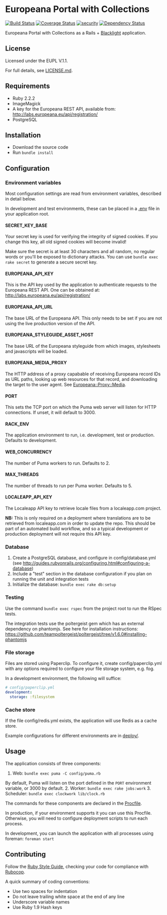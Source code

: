 # Europeana Portal with Collections

[![Build Status](https://travis-ci.org/europeana/europeana-channels-blacklight.svg?branch=master)](https://travis-ci.org/europeana/europeana-channels-blacklight) [![Coverage Status](https://coveralls.io/repos/europeana/europeana-channels-blacklight/badge.svg?branch=master&service=github)](https://coveralls.io/github/europeana/europeana-channels-blacklight?branch=master) [![security](https://hakiri.io/github/europeana/europeana-channels-blacklight/master.svg)](https://hakiri.io/github/europeana/europeana-channels-blacklight/master) [![Dependency Status](https://gemnasium.com/europeana/europeana-channels-blacklight.svg)](https://gemnasium.com/europeana/europeana-channels-blacklight)

Europeana Portal with Collections as a Rails + 
[Blacklight](https://github.com/projectblacklight/blacklight) application.

## License

Licensed under the EUPL V.1.1.

For full details, see [LICENSE.md](LICENSE.md).

## Requirements

* Ruby 2.2.2
* ImageMagick
* A key for the Europeana REST API, available from:
  http://labs.europeana.eu/api/registration/
* PostgreSQL

## Installation

* Download the source code
* Run `bundle install`

## Configuration

### Environment variables

Most configuration settings are read from environment variables, described in
detail below.

In development and test environments, these can be placed in a 
[.env](https://github.com/bkeepers/dotenv) file in your application root.

#### SECRET_KEY_BASE

Your secret key is used for verifying the integrity of signed cookies.
If you change this key, all old signed cookies will become invalid!

Make sure the secret is at least 30 characters and all random,
no regular words or you'll be exposed to dictionary attacks.
You can use `bundle exec rake secret` to generate a secure secret key.

#### EUROPEANA_API_KEY

This is the API key used by the application to authenticate requests to the
Europeana REST API. One can be obtained at:
http://labs.europeana.eu/api/registration/

#### EUROPEANA_API_URL

The base URL of the Europeana API. This only needs to be set if you are not
using the live production version of the API.

#### EUROPEANA_STYLEGUIDE_ASSET_HOST

The base URL of the Europeana styleguide from which images, stylesheets and
javascripts will be loaded.

#### EUROPEANA_MEDIA_PROXY

The HTTP address of a proxy capabable of receiving Europeana record IDs as URL
paths, looking up web resources for that record, and downloading the target to
the user agent. See [Europeana::Proxy::Media](https://github.com/europeana/europeana-proxy-ruby).

#### PORT

This sets the TCP port on which the Puma web server will listen for HTTP
connections. If unset, it will default to 3000.

#### RACK_ENV

The application environment to run, i.e. development, test or production.
Defaults to development.

#### WEB_CONCURRENCY

The number of Puma workers to run. Defaults to 2.

#### MAX_THREADS

The number of threads to run per Puma worker. Defaults to 5.

#### LOCALEAPP_API_KEY

The Localeapp API key to retrieve locale files from a localeapp.com project.

**NB:** This is only required on a deployment where translations are to be
retrieved from localeapp.com in order to update the repo. This should be part
of an automated build workflow, and so a typical development or production
deployment will not require this API key.

### Database

1. Create a PostgreSQL database, and configure in config/database.yml (see
  http://guides.rubyonrails.org/configuring.html#configuring-a-database)
2. Include a "test" section in the database configuration if you 
  plan on running the unit and integration tests
3. Initialize the database: `bundle exec rake db:setup`

### Testing

Use the command `bundle exec rspec` from the project root to run the RSpec
tests.

The integration tests use the poltergeist gem which has an external dependency
on phantomjs. See here for installation instructions:
https://github.com/teampoltergeist/poltergeist/tree/v1.6.0#installing-phantomjs

### File storage

Files are stored using Paperclip. To configure it, create config/paperclip.yml
with any options required to configure your file storage system, e.g. fog.

In a development environment, the following will suffice:

```yaml
# config/paperclip.yml
development:
  storage: :filesystem
```

### Cache store

If the file config/redis.yml exists, the application will use Redis as a cache
store.

Example configurations for different environments are in [deploy/](deploy/).

## Usage

The application consists of three components:

1. Web: `bundle exec puma -C config/puma.rb`

  By default, Puma will listen on the port defined in the `PORT` environment
  variable, or 3000 by default.
2. Worker: `bundle exec rake jobs:work`
3. Scheduler: `bundle exec clockwork lib/clock.rb`

The commands for these components are declared in the [Procfile](Procfile).

In production, if your environment supports it you can use this Procfile.
Otherwise, you will need to configure deployment scripts to run each process.

In development, you can launch the application with all processes using foreman:
`foreman start`

## Contributing

Follow the [Ruby Style Guide](https://github.com/bbatsov/ruby-style-guide),
checking your code for compliance with [Rubocop](https://github.com/bbatsov/rubocop).

A quick summary of coding conventions:
* Use two spaces for indentation
* Do not leave trailing white space at the end of any line
* Underscore variable names
* Use Ruby 1.9 Hash keys
